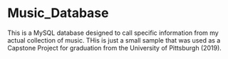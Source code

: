 # Music_Database
This is a MySQL database designed to call specific information from 
my actual collection of music.
THis is just a small sample that was used as a Capstone Project for graduation 
from the University of Pittsburgh (2019).
